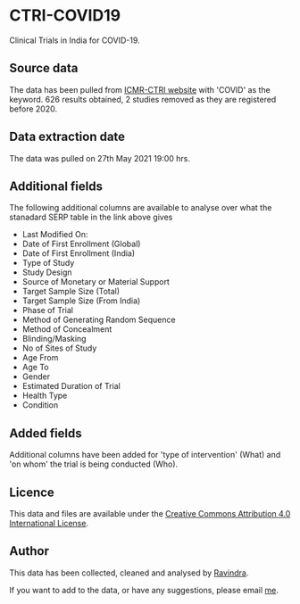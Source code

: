 # CTRI-COVID19
Clinical Trials in India for COVID-19. 

## Source data
The data has been pulled from [ICMR-CTRI website](Clinicaltrials/advsearch.php) with 'COVID' as the keyword. 626 results obtained, 2 studies removed as they are registered before 2020.

## Data extraction date
The data was pulled on 27th May 2021 19:00 hrs.  

## Additional fields
The following additional columns are available to analyse over what the stanadard SERP table in the link above gives  
* Last Modified On:	
* Date of First Enrollment (Global)	
* Date of First Enrollment (India)	
* Type of Study  	
* Study Design 	
* Source of Monetary or Material Support  	
* Target Sample Size (Total)	
* Target Sample Size (From India)	
* Phase of Trial  	
* Method of Generating Random Sequence  	
* Method of Concealment  	
* Blinding/Masking  	
* No of Sites of Study	
* Age From 	
* Age To 	
* Gender 	
* Estimated Duration of Trial 
* Health Type
* Condition

## Added fields
Additional columns have been added for 'type of intervention' (What) and 'on whom' the trial is being conducted (Who). 

## Licence
This data and files are  available under the [Creative Commons Attribution 4.0 International License](https://creativecommons.org/licenses/by/4.0/).

## Author
This data has been collected, cleaned and analysed by [Ravindra](https://ravi.rajiniravi.com).

If you want to add to the data, or have any suggestions, please email [me](mailto:ravindra.ramavath@gmail.com).
